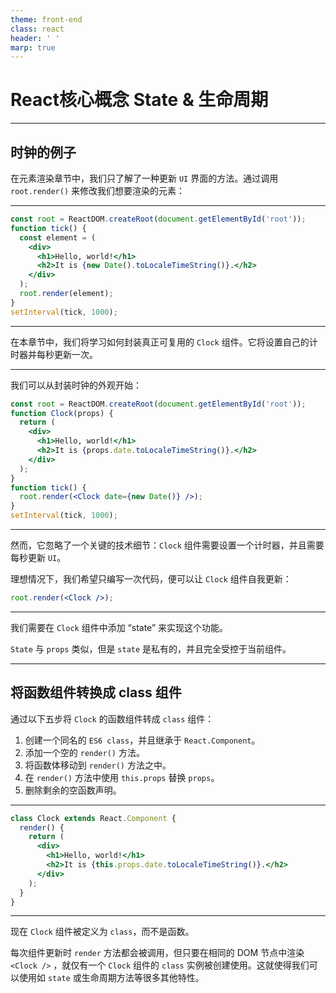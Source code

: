 ```yaml
---
theme: front-end
class: react
header: ' '
marp: true
---
```


# **React核心概念** State & 生命周期

---

## 时钟的例子

在元素渲染章节中，我们只了解了一种更新 `UI` 界面的方法。通过调用 `root.render()` 来修改我们想要渲染的元素：

---

```jsx
const root = ReactDOM.createRoot(document.getElementById('root'));  
function tick() {
  const element = (
    <div>
      <h1>Hello, world!</h1>
      <h2>It is {new Date().toLocaleTimeString()}.</h2>
    </div>
  );
  root.render(element);
}
setInterval(tick, 1000);
```

---

在本章节中，我们将学习如何封装真正可复用的 `Clock` 组件。它将设置自己的计时器并每秒更新一次。

---

我们可以从封装时钟的外观开始：

```jsx
const root = ReactDOM.createRoot(document.getElementById('root'));
function Clock(props) {
  return (
    <div>
      <h1>Hello, world!</h1>
      <h2>It is {props.date.toLocaleTimeString()}.</h2>
    </div>
  );
}
function tick() {
  root.render(<Clock date={new Date()} />);
}
setInterval(tick, 1000);
```

---

然而，它忽略了一个关键的技术细节：`Clock` 组件需要设置一个计时器，并且需要每秒更新 `UI`。

理想情况下，我们希望只编写一次代码，便可以让 `Clock` 组件自我更新：

```jsx
root.render(<Clock />);
```

---

我们需要在 `Clock` 组件中添加 “state” 来实现这个功能。

`State` 与 `props` 类似，但是 `state` 是私有的，并且完全受控于当前组件。

---

## 将函数组件转换成 class 组件

通过以下五步将 `Clock` 的函数组件转成 `class` 组件：

1. 创建一个同名的 `ES6 class`，并且继承于 `React.Component`。
2. 添加一个空的 `render()` 方法。
3. 将函数体移动到 `render()` 方法之中。
4. 在 `render()` 方法中使用 `this.props` 替换 `props`。
5. 删除剩余的空函数声明。

---

```jsx
class Clock extends React.Component {
  render() {
    return (
      <div>
        <h1>Hello, world!</h1>
        <h2>It is {this.props.date.toLocaleTimeString()}.</h2>
      </div>
    );
  }
}
```

---

现在 `Clock` 组件被定义为 `class`，而不是函数。

每次组件更新时 `render` 方法都会被调用，但只要在相同的 DOM 节点中渲染 `<Clock />` ，就仅有一个 `Clock` 组件的 `class` 实例被创建使用。这就使得我们可以使用如 `state` 或生命周期方法等很多其他特性。
